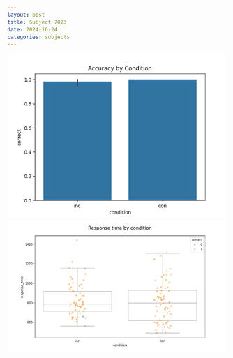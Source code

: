 ```yaml
---
layout: post
title: Subject 7023
date: 2024-10-24
categories: subjects
---
```


![](data/7023/run-14/7023_NF_acc.png)
![](data/7023/run-14/7023_NF_rt.png)
